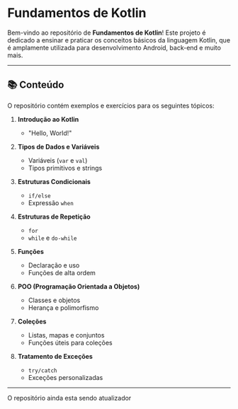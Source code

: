 # Fundamentos de Kotlin

Bem-vindo ao repositório de **Fundamentos de Kotlin**! Este projeto é dedicado a ensinar e praticar os conceitos básicos da linguagem Kotlin, que é amplamente utilizada para desenvolvimento Android, back-end e muito mais.

---

## 📚 Conteúdo

O repositório contém exemplos e exercícios para os seguintes tópicos:

1. **Introdução ao Kotlin**
   - "Hello, World!"
     
2. **Tipos de Dados e Variáveis**
   - Variáveis (`var` e `val`)
   - Tipos primitivos e strings
     
3. **Estruturas Condicionais**
   - `if/else`
   - Expressão `when`
     
4. **Estruturas de Repetição**
   - `for`
   - `while` e `do-while`
     
5. **Funções**
   - Declaração e uso
   - Funções de alta ordem
     
6. **POO (Programação Orientada a Objetos)**
   - Classes e objetos
   - Herança e polimorfismo
     
7. **Coleções**
   - Listas, mapas e conjuntos
   - Funções úteis para coleções
     
8. **Tratamento de Exceções**
   - `try/catch`
   - Exceções personalizadas

---

O repositório ainda esta sendo atualizador
